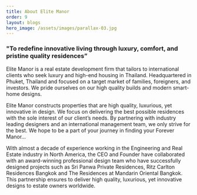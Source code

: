 ```yaml
---
title: About Elite Manor
order: 9
layout: blogs
hero_image: /assets/images/parallax-03.jpg
---
```


<h3>"To redefine innovative living through luxury, comfort, and pristine quality residences”</h3>

Elite Manor is a real estate development firm that tailors to international clients who seek luxury and high-end housing in Thailand. Headquartered in Phuket, Thailand and focused on a target market of families, foreigners, and investors. We pride ourselves on our high quality builds and modern smart-home designs.

Elite Manor constructs properties that are high quality, luxurious, yet innovative in design. We focus on delivering the best possible residences with the sole interest of our client’s needs. By partnering with industry leading designers and an international management team, we only strive for the best. We hope to be a part of your journey in finding your Forever Manor…

With almost a decade of experience working in the Engineering and Real Estate industry in North America, the CEO and Founder have collaborated with an award-winning professional design team who have successfully designed projects such as Sri Panwa Private Residences, Ritz Carlton Residences Bangkok and The Residences at Mandarin Oriental Bangkok. This partnership ensures to deliver high quality, luxurious, yet innovative designs to estate owners worldwide.

<!-- ![Elite Manor](/assets/images/parallax-03.jpg) -->

